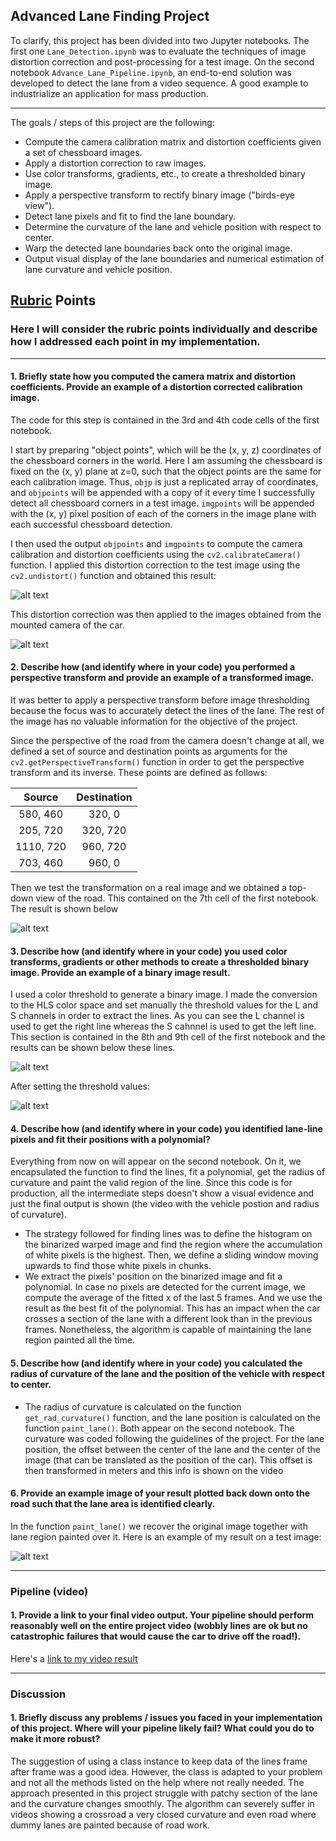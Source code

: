 ## Advanced Lane Finding Project
To clarify, this project has been divided into two Jupyter notebooks. The first one `Lane_Detection.ipynb` was to evaluate the techniques of image distortion correction and post-processing for a test image. On the second notebook `Advance_Lane_Pipeline.ipynb`, an end-to-end solution was developed to detect the lane from a video sequence. A good example to industrialize an application for mass production.

---

The goals / steps of this project are the following:

* Compute the camera calibration matrix and distortion coefficients given a set of chessboard images.
* Apply a distortion correction to raw images.
* Use color transforms, gradients, etc., to create a thresholded binary image.
* Apply a perspective transform to rectify binary image ("birds-eye view").
* Detect lane pixels and fit to find the lane boundary.
* Determine the curvature of the lane and vehicle position with respect to center.
* Warp the detected lane boundaries back onto the original image.
* Output visual display of the lane boundaries and numerical estimation of lane curvature and vehicle position.

[//]: # (Image References)

[image1]: ./report_images/distortion_chessboard.png "Undistorted"
[image2]: ./report_images/distortion_road.png "Road Undistorted"
[image3]: ./report_images/perspective.png "Perspective transformation"
[image4]: ./report_images/perspectiveHLS.png "Perspective transformation and separation by channels"
[image5]: ./report_images/perspectivebinary.png "Perspective transformation and binarization"
[image6]: ./report_images/videoframe.png "Output"
[video1]: ./project_video_output.mp4 "Video"

## [Rubric](https://review.udacity.com/#!/rubrics/571/view) Points

### Here I will consider the rubric points individually and describe how I addressed each point in my implementation.  

---

#### 1. Briefly state how you computed the camera matrix and distortion coefficients. Provide an example of a distortion corrected calibration image.

The code for this step is contained in the 3rd and 4th code cells of the first notebook.

I start by preparing "object points", which will be the (x, y, z) coordinates of the chessboard corners in the world. Here I am assuming the chessboard is fixed on the (x, y) plane at z=0, such that the object points are the same for each calibration image.  Thus, `objp` is just a replicated array of coordinates, and `objpoints` will be appended with a copy of it every time I successfully detect all chessboard corners in a test image.  `imgpoints` will be appended with the (x, y) pixel position of each of the corners in the image plane with each successful chessboard detection.  

I then used the output `objpoints` and `imgpoints` to compute the camera calibration and distortion coefficients using the `cv2.calibrateCamera()` function.  I applied this distortion correction to the test image using the `cv2.undistort()` function and obtained this result: 

![alt text][image1]

This distortion correction was then applied to the images obtained from the mounted camera of the car.

![alt text][image2]

#### 2. Describe how (and identify where in your code) you performed a perspective transform and provide an example of a transformed image.

It was better to apply a perspective transform before image thresholding because the focus was to accurately detect the lines of the lane. The rest of the image has no valuable information for the objective of the project.

Since the perspective of the road from the camera doesn't change at all, we defined a set of source and destination points as arguments for the `cv2.getPerspectiveTransform()` function in order to get the perspective transform and its inverse. These points are defined as follows:

| Source        | Destination   | 
|:-------------:|:-------------:| 
| 580, 460      | 320, 0        | 
| 205, 720      | 320, 720      |
| 1110, 720     | 960, 720      |
| 703, 460      | 960, 0        |

Then we test the transformation on a real image and we obtained a top-down view of the road. This contained on the 7th cell of the first notebook. The result is shown below

![alt text][image3]

#### 3. Describe how (and identify where in your code) you used color transforms, gradients or other methods to create a thresholded binary image.  Provide an example of a binary image result.

I used a color threshold to generate a binary image. I made the conversion to the HLS color space and set manually the threshold values for the L and S channels in order to extract the lines. As you can see the L channel is used to get the right line whereas the S cahnnel is used to get the left line. This section is contained in the 8th and 9th cell of the first notebook and the results can be shown below these lines. 

![alt text][image4]

After setting the threshold values:

![alt text][image5]

#### 4. Describe how (and identify where in your code) you identified lane-line pixels and fit their positions with a polynomial?

Everything from now on will appear on the second notebook. On it, we encapsulated the function to find the lines, fit a polynomial, get the radius of curvature and paint the valid region of the line. Since this code is for production, all the intermediate steps doesn't show a visual evidence and just the final output is shown (the video with the vehicle postion and radius of curvature).

* The strategy followed for finding lines was to define the histogram on the binarized warped image and find the region where the accumulation of white pixels is the highest. Then, we define a sliding window moving upwards to find those white pixels in chunks.
* We extract the pixels' position on the binarized image and fit a polynomial. In case no pixels are detected for the current image, we compute the average of the fitted x of the last 5 frames. And we use the result as the best fit of the polynomial. This has an impact when the car crosses a section of the lane with a different look than in the previous frames. Nonetheless, the algorithm is capable of maintaining the lane region painted all the time.

#### 5. Describe how (and identify where in your code) you calculated the radius of curvature of the lane and the position of the vehicle with respect to center.

* The radius of curvature is calculated on the function `get_rad_curvature()` function, and the lane position is calculated on the function `paint_lane()`. Both appear on the second notebook. The curvature was coded following the guidelines of the project. For the lane position, the offset between the center of the lane and the center of the image (that can be translated as the position of the car). This offset is then transformed in meters and this info is shown on the video  

#### 6. Provide an example image of your result plotted back down onto the road such that the lane area is identified clearly.

In the function `paint_lane()` we recover the original image together with lane region painted over it.  Here is an example of my result on a test image:

![alt text][image6]

---

### Pipeline (video)

#### 1. Provide a link to your final video output.  Your pipeline should perform reasonably well on the entire project video (wobbly lines are ok but no catastrophic failures that would cause the car to drive off the road!).

Here's a [link to my video result](./project_video.mp4)

---

### Discussion

#### 1. Briefly discuss any problems / issues you faced in your implementation of this project.  Where will your pipeline likely fail?  What could you do to make it more robust?

The suggestion of using a class instance to keep data of the lines frame after frame was a good idea. However, the class is adapted to your problem and not all the methods listed on the help where not really needed. The approach presented in this project struggle with patchy section of the lane and the curvature changes smoothly. The algorithm can severely suffer in videos showing a crossroad a very closed curvature and even road where dummy lanes are painted because of road work.
